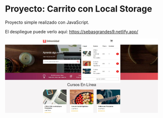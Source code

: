 # Proyecto: Carrito con Local Storage

Proyecto simple realizado con JavaScript.

El despliegue puede verlo aquí: https://sebasgrandes9.netlify.app/

![image](./assets/Imagen%20de%20Portapapeles.jpg)

